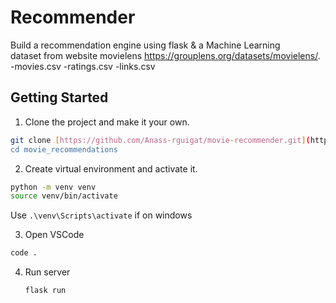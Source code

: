 # Recommender

Build a recommendation engine using flask &amp; a Machine Learning  
dataset from website movielens https://grouplens.org/datasets/movielens/.
   -movies.csv
   -ratings.csv
   -links.csv
## Getting Started

1. Clone the project and make it your own.

```bash
git clone [https://github.com/Anass-rguigat/movie-recommender.git](https://github.com/Anass-rguigat/movie_recommendations.git")
cd movie_recommendations
```

2. Create virtual environment and activate it.

```bash
python -m venv venv
source venv/bin/activate
```
Use `.\venv\Scripts\activate` if on windows

3. Open VSCode
```bash
code .
```
   
4. Run server
   ```bash
   flask run
   ```
